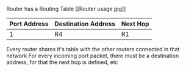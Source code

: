 Router has a Routing Table
[[Router usage jpg]]

|Port Address| Destination Address|Next Hop|
|-|-|-|
|1|R4|R1|


Every router shares it's table with the other routers connected in that network
For every incoming port packet, there must be a destination address, for that the next hop is defined, etc

